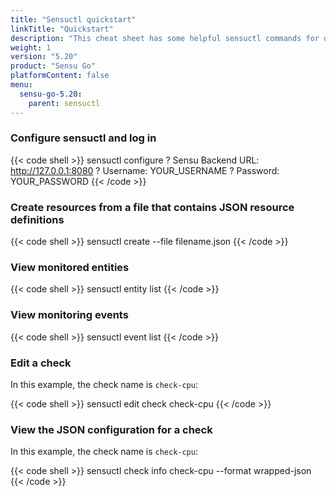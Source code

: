 ```yaml
---
title: "Sensuctl quickstart"
linkTitle: "Quickstart"
description: "This cheat sheet has some helpful sensuctl commands for quick reference. Use this quickstart for helpful sensuctl tips."
weight: 1
version: "5.20"
product: "Sensu Go"
platformContent: false 
menu:
  sensu-go-5.20:
    parent: sensuctl
---
```


### Configure sensuctl and log in

{{< code shell >}}
sensuctl configure
? Sensu Backend URL: http://127.0.0.1:8080
? Username: YOUR_USERNAME
? Password: YOUR_PASSWORD
{{< /code >}}

### Create resources from a file that contains JSON resource definitions

{{< code shell >}}
sensuctl create --file filename.json
{{< /code >}}

### View monitored entities

{{< code shell >}}
sensuctl entity list
{{< /code >}}

### View monitoring events

{{< code shell >}}
sensuctl event list
{{< /code >}}

### Edit a check

In this example, the check name is `check-cpu`:

{{< code shell >}}
sensuctl edit check check-cpu
{{< /code >}}

### View the JSON configuration for a check

In this example, the check name is `check-cpu`:

{{< code shell >}}
sensuctl check info check-cpu --format wrapped-json
{{< /code >}}
